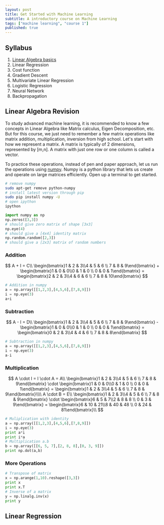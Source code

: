 ```yaml
---
layout: post
title: Get Started with Machine Learning
subtitle: A introductory course on Machine Learning
tags: ["machine learning", "course 1"]
published: true
---
```


## Syllabus

1. [Linear Algebra basics](#linalg)
1. Linear Regression
2. Cost function
3. Gradient Descent
4. Multivariate Linear Regression
5. Logistic Regression
6. Neural Network 
7. Backpropagation

## Linear Algebra Revision<a name="linalg"></a>

To study advanced machine learning, it is recommended to know a few concepts in Linear Algebra like Matrix calculus, Eigen Decomposition, etc. But for this course, we just need to remember a few matrix operations like matrix addition, multiplication, inversion from high school. Let's start with how we represent a matrix. A matrix is typically of 2 dimensions, represented by [m,n]. A matrix with just one row or one column is called a vector. 

To practice these operations, instead of pen and paper approach, let us run the operations using [numpy](http://www.numpy.org/). Numpy is a python library that lets us create and operate on large matrices efficiently. Open up a terminal to get started.

```bash
# remove numpy 
sudo apt-get remove python-numpy
# install latest version through pip
sudo pip install numpy -U
# open ipython 
ipython
```

```python
import numpy as np
np.zeros([3,3])
# should give zero matrix of shape [3x3]
np.eye(4)
# should give a [4x4] identity matrix
np.random.random([2,3])
# should give a [2x3] matrix of random numbers
```

### Addition

$$
A + I = C\\
\begin{bmatrix}1 & 2 & 3\\4 & 5 & 6 \\ 7 & 8 & 9\end{bmatrix} + \begin{bmatrix}1 & 0 & 0\\0 & 1 & 0 \\ 0 & 0 & 1\end{bmatrix} = \begin{bmatrix}2 & 2 & 3\\4 & 6 & 6 \\ 7 & 8 & 10\end{bmatrix}
$$

```python
# Addition in numpy
a = np.array([[1,2,3],[4,5,6],[7,8,9]])
i = np.eye(3)
a+i
```

### Subtraction

$$
A - I = D\\
\begin{bmatrix}1 & 2 & 3\\4 & 5 & 6 \\ 7 & 8 & 9\end{bmatrix} - \begin{bmatrix}1 & 0 & 0\\0 & 1 & 0 \\ 0 & 0 & 1\end{bmatrix} = \begin{bmatrix}0 & 2 & 3\\4 & 4 & 6 \\ 7 & 8 & 8\end{bmatrix}
$$

```python
# Subtraction in numpy
a = np.array([[1,2,3],[4,5,6],[7,8,9]])
i = np.eye(3)
a-i
```

### Multiplication

$$
A \cdot I = I \cdot A = A\\
\begin{bmatrix}1 & 2 & 3\\4 & 5 & 6 \\ 7 & 8 & 9\end{bmatrix} \cdot \begin{bmatrix}1 & 0 & 0\\0 & 1 & 0 \\ 0 & 0 & 1\end{bmatrix} = \begin{bmatrix}1 & 2 & 3\\4 & 5 & 6 \\ 7 & 8 & 9\end{bmatrix}\\\\
A \cdot B = E\\
\begin{bmatrix}1 & 2 & 3\\4 & 5 & 6 \\ 7 & 8 & 9\end{bmatrix} \cdot \begin{bmatrix}6 & 5 & 7\\2 & 8 & 8 \\ 0 & 3 & 9\end{bmatrix} = \begin{bmatrix}6 & 10 & 21\\8 & 40 & 48 \\ 0 & 24 & 81\end{bmatrix}\\
$$

```python
# Muliplication with identity
a = np.array([[1,2,3],[4,5,6],[7,8,9]])
i = np.eye(3)
print a*i
print i*a
# Multiplication a.b
b = np.array([[6, 5, 7],[2, 8, 8],[0, 3, 9]])
print np.dot(a,b)
```

### More Operations

```python
# Transpose of matrix
x = np.arange(1,10).reshape([3,3])
print x
print x.T
# Inverse of a matrix
y = np.linalg.inv(x)
print y
```

## Linear Regression




